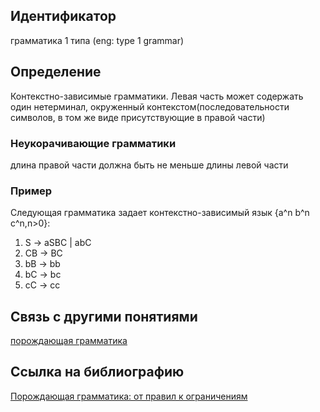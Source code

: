 ## Идентификатор

грамматика 1 типа (eng: type 1 grammar)

## Определение

Контекстно-зависимые грамматики. Левая часть может содержать один нетерминал, окруженный контекстом(последовательности символов, в том же виде присутствующие в правой части)

### Неукорачивающие грамматики

длина правой части должна быть не меньше длины левой части

### Пример

Следующая грамматика задает контекстно-зависимый язык {a^n b^n c^n,n>0}:

1. S -> aSBC | abC
2. CB -> BC
3. bB -> bb
4. bC -> bc
5. cC -> cc

## Связь с другими понятиями

[порождающая грамматика](https://github.com/Dememedp/yapis-course/blob/main/concept/Generative_Grammar.md)

## Ссылка на библиографию

[Порождающая грамматика: от правил к ограничениям]()
